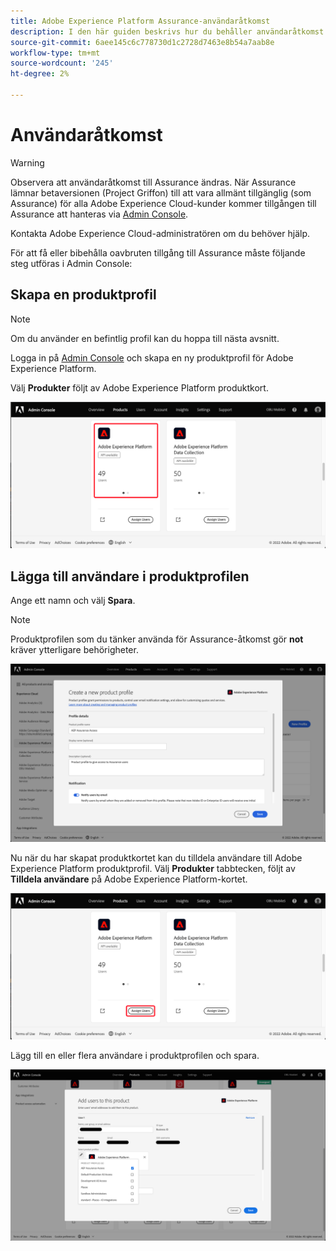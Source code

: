 ```yaml
---
title: Adobe Experience Platform Assurance-användaråtkomst
description: I den här guiden beskrivs hur du behåller användaråtkomst till Adobe Experience Platform Assurance genom att hantera det via Admin Console.
source-git-commit: 6aee145c6c778730d1c2728d7463e8b54a7aab8e
workflow-type: tm+mt
source-wordcount: '245'
ht-degree: 2%

---
```



# Användaråtkomst

>[!WARNING]
>
>Observera att användaråtkomst till Assurance ändras. När Assurance lämnar betaversionen (Project Griffon) till att vara allmänt tillgänglig (som Assurance) för alla Adobe Experience Cloud-kunder kommer tillgången till Assurance att hanteras via [Admin Console](https://helpx.adobe.com/se/enterprise/using/admin-console.html).
>
>Kontakta Adobe Experience Cloud-administratören om du behöver hjälp.

För att få eller bibehålla oavbruten tillgång till Assurance måste följande steg utföras i Admin Console:

## Skapa en produktprofil

>[!NOTE]
>
>Om du använder en befintlig profil kan du hoppa till nästa avsnitt.

Logga in på [Admin Console](https://adminconsole.adobe.com/) och skapa en ny produktprofil för Adobe Experience Platform.

Välj **Produkter** följt av Adobe Experience Platform produktkort.

![Adobe Experience Platform Assurance-analysvy](./images/get-access/analytics-view.png)

## Lägga till användare i produktprofilen

Ange ett namn och välj **Spara**.

>[!NOTE]
>
>Produktprofilen som du tänker använda för Assurance-åtkomst gör **not** kräver ytterligare behörigheter.

![Adobe Experience Platform produktprofil](./images/get-access/product-profile.png)

Nu när du har skapat produktkortet kan du tilldela användare till Adobe Experience Platform produktprofil. Välj **Produkter** tabbtecken, följt av **Tilldela användare** på Adobe Experience Platform-kortet.

![Tilldela användare till produktprofil](./images/get-access/assign-users.png)

Lägg till en eller flera användare i produktprofilen och spara.

![Lägga till användare i produktprofilen](./images/get-access/add-users.png)

